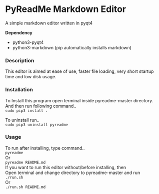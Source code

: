 # PyReadMe Markdown Editor
A simple markdown editor written in pyqt4

**Dependency**  
* python3-pyqt4  
* python3-markdown (pip automatically installs markdown)  

### Description
This editor is aimed at ease of use, faster file loading, very short startup time and low disk usage.  

### Installation
To Install this program open terminal inside pyreadme-master directory.  
And then run following command..  
   `sudo pip3 install .`  

To uninstall run..  
   `sudo pip3 uninstall pyreadme`

### Usage
To run after installing, type command..  
   `pyreadme`  
Or  
   `pyreadme README.md`  
If you want to run this editor without/before installing, then  
Open terminal and change directory to pyreadme-master and run  
   `./run.sh`  
Or  
   `./run.sh README.md`  

